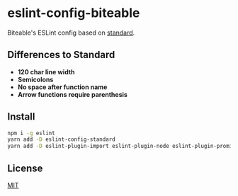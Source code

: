 # eslint-config-biteable

[npm-image]: https://img.shields.io/npm/v/eslint-config-biteable.svg?style=flat-square
[npm-url]: https://www.npmjs.com/package/eslint-config-biteable

Biteable's ESLint config based on [standard](https://standardjs.com/).

## Differences to Standard

- **120 char line width**
- **Semicolons**
- **No space after function name**
- **Arrow functions require parenthesis**

## Install

```bash
npm i -g eslint
yarn add -D eslint-config-standard
yarn add -D eslint-plugin-import eslint-plugin-node eslint-plugin-promise eslint-plugin-standard
```

## License

[MIT](LICENSE.md)